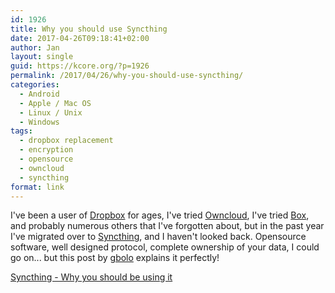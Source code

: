 ```yaml
---
id: 1926
title: Why you should use Syncthing
date: 2017-04-26T09:18:41+02:00
author: Jan
layout: single
guid: https://kcore.org/?p=1926
permalink: /2017/04/26/why-you-should-use-syncthing/
categories:
  - Android
  - Apple / Mac OS
  - Linux / Unix
  - Windows
tags:
  - dropbox replacement
  - encryption
  - opensource
  - owncloud
  - syncthing
format: link
---
```

I've been a user of [Dropbox](https://www.dropbox.com/) for ages, I've tried [Owncloud](https://owncloud.org/), I've tried [Box](https://www.box.com/), and probably numerous others that I've forgotten about, but in the past year I've migrated over to [Syncthing](https://syncthing.net/), and I haven't looked back. Opensource software, well designed protocol, complete ownership of your data, I could go on... but this post by [gbolo](https://linuxctl.com/) explains it perfectly!

[Syncthing - Why you should be using it](https://linuxctl.com/2017/04/syncthing---why-you-should-be-using-it/)